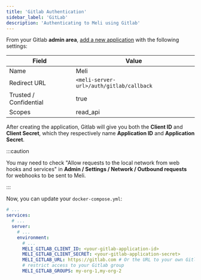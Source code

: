 ```yaml
---
title: 'Gitlab Authentication'
sidebar_label: 'GitLab'
description: 'Authenticating to Meli using Gitlab'
---
```


From your Gitlab **admin area**, [add a new application](https://docs.gitlab.com/ee/integration/oauth_provider.html#adding-an-application-through-the-profile) with the following settings:

| Field | Value |
| ---- | ---- |
| Name   | Meli | 
| Redirect URL | `<meli-server-url>/auth/gitlab/callback` |
| Trusted / Confidential | true |
| Scopes | read_api |

After creating the application, Gitlab will give you both the **Client ID** and **Client Secret**, which they respectively name **Application ID** and **Application Secret**.

:::caution

You may need to check "Allow requests to the local network from web hooks and services" in **Admin / Settings / Network / Outbound requests** for webhooks to be sent to Meli.

:::

Now, you can update your `docker-compose.yml`:

```yaml
# ...
services:
  # ...
  server:
    # ...
    environment:
      # ...
      MELI_GITLAB_CLIENT_ID: <your-gitlab-application-id>
      MELI_GITLAB_CLIENT_SECRET: <your-gitlab-application-secret>
      MELI_GITLAB_URL: https://gitlab.com # Or the URL to your own Gitlab instance
      # restrict access to your Gitlab group
      MELI_GITLAB_GROUPS: my-org-1,my-org-2
```
